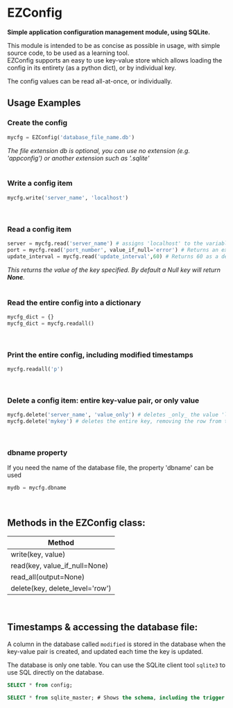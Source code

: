 # EZConfig
**Simple application configuration management module, using SQLite.**

This module is intended to be as concise as possible in usage, with simple source code, to be used as a learning tool.<br>
EZConfig supports an easy to use key-value store which allows loading the config in its entirety (as a python dict), or by individual key. 

The config values can be read all-at-once, or individually.  

## Usage Examples

### Create the config
```python
mycfg = EZConfig('database_file_name.db')
```
_The file extension db is optional, you can use no extension (e.g. 'appconfig') or another extension such as '.sqlite'_<br>
<br>

### Write a config item
```python
mycfg.write('server_name', 'localhost')
```
<br>

### Read a config item
```python
server = mycfg.read('server_name') # assigns 'localhost' to the variable
port = mycfg.read('port_number', value_if_null='error') # Returns an exception if the key is missing or the value is null.
update_interval = mycfg.read('update_interval',60) # Returns 60 as a default interval if none exists
```
_This returns the value of the key specified. By default a Null key will return **None**._<br>
<br>

### Read the entire config into a dictionary
```python
mycfg_dict = {}
mycfg_dict = mycfg.readall()
```
<br>

### Print the entire config, including modified timestamps
```python
mycfg.readall('p') 
```
<br>

### Delete a config item: entire key-value pair, or only value
```python
mycfg.delete('server_name', 'value_only') # deletes _only_ the value 'localhost' and sets the value of the key 'server_name' to Null
mycfg.delete('mykey') # deletes the entire key, removing the row from the database entirely
```
<br>

### dbname property
If you need the name of the database file, the property 'dbname' can be used
```python
mydb = mycfg.dbname
```
<br>

## Methods in the EZConfig class:

| Method                |
|-----------------------|
| write(key, value)     |
| read(key, value_if_null=None)      |
| read_all(output=None)  |
|delete(key, delete_level='row')|
<br>

## Timestamps & accessing the database file:
A column in the database called `modified` is stored in the database when the key-value pair is created, and updated each time the key is updated.

The database is only one table.  You can use the SQLite client tool `sqlite3` to use SQL directly on the database.
```sql
SELECT * from config;

SELECT * from sqlite_master; # Shows the schema, including the trigger to update the 'modified' timestamp.
```


